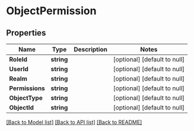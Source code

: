 # ObjectPermission

## Properties
Name | Type | Description | Notes
------------ | ------------- | ------------- | -------------
**RoleId** | **string** |  | [optional] [default to null]
**UserId** | **string** |  | [optional] [default to null]
**Realm** | **string** |  | [optional] [default to null]
**Permissions** | **string** |  | [optional] [default to null]
**ObjectType** | **string** |  | [optional] [default to null]
**ObjectId** | **string** |  | [optional] [default to null]

[[Back to Model list]](../README.md#documentation-for-models) [[Back to API list]](../README.md#documentation-for-api-endpoints) [[Back to README]](../README.md)


